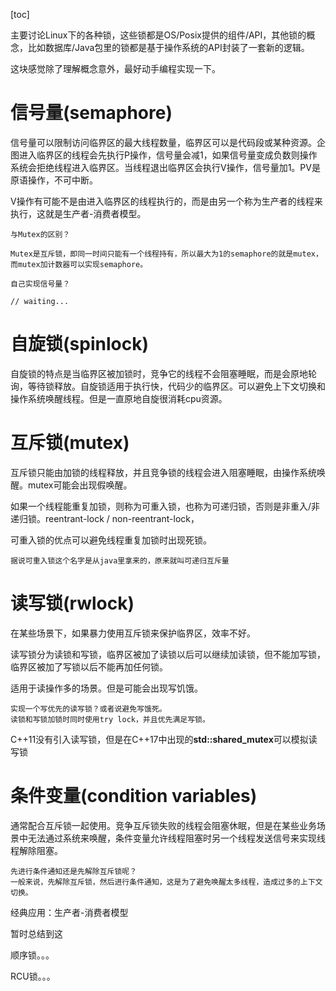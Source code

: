 [toc]



主要讨论Linux下的各种锁，这些锁都是OS/Posix提供的组件/API，其他锁的概念，比如数据库/Java包里的锁都是基于操作系统的API封装了一套新的逻辑。

这块感觉除了理解概念意外，最好动手编程实现一下。

# 信号量(semaphore)

信号量可以限制访问临界区的最大线程数量，临界区可以是代码段或某种资源。企图进入临界区的线程会先执行P操作，信号量会减1，如果信号量变成负数则操作系统会拒绝线程进入临界区。当线程退出临界区会执行V操作，信号量加1。PV是原语操作，不可中断。

V操作有可能不是由进入临界区的线程执行的，而是由另一个称为生产者的线程来执行，这就是生产者-消费者模型。

```
与Mutex的区别？

Mutex是互斥锁，即同一时间只能有一个线程持有，所以最大为1的semaphore的就是mutex，而mutex加计数器可以实现semaphore。
```

```
自己实现信号量？

// waiting...
```



# 自旋锁(spinlock)

自旋锁的特点是当临界区被加锁时，竞争它的线程不会阻塞睡眠，而是会原地轮询，等待锁释放。自旋锁适用于执行快，代码少的临界区。可以避免上下文切换和操作系统唤醒线程。但是一直原地自旋很消耗cpu资源。



# 互斥锁(mutex)

互斥锁只能由加锁的线程释放，并且竞争锁的线程会进入阻塞睡眠，由操作系统唤醒。mutex可能会出现假唤醒。

如果一个线程能重复加锁，则称为可重入锁，也称为可递归锁，否则是非重入/非递归锁。reentrant-lock / non-reentrant-lock，

可重入锁的优点可以避免线程重复加锁时出现死锁。

```
据说可重入锁这个名字是从java里拿来的，原来就叫可递归互斥量
```



# 读写锁(rwlock)

在某些场景下，如果暴力使用互斥锁来保护临界区，效率不好。

读写锁分为读锁和写锁，临界区被加了读锁以后可以继续加读锁，但不能加写锁，临界区被加了写锁以后不能再加任何锁。

适用于读操作多的场景。但是可能会出现写饥饿。

```
实现一个写优先的读写锁？或者说避免写饿死。
读锁和写锁加锁时同时使用try lock，并且优先满足写锁。
```

C++11没有引入读写锁，但是在C++17中出现的**std::shared_mutex**可以模拟读写锁



# 条件变量(condition variables)

通常配合互斥锁一起使用。竞争互斥锁失败的线程会阻塞休眠，但是在某些业务场景中无法通过系统来唤醒，条件变量允许线程阻塞时另一个线程发送信号来实现线程解除阻塞。

```
先进行条件通知还是先解除互斥锁呢？
一般来说，先解除互斥锁，然后进行条件通知，这是为了避免唤醒太多线程，造成过多的上下文切换。
```

经典应用：生产者-消费者模型





暂时总结到这

顺序锁。。。

RCU锁。。。









